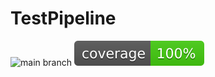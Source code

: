# TestPipeline

![main branch](https://github.com/github/docs/actions/BrentJohnsonNz/TestPipeline/badge.svg?branch=main)
![coverage](https://raw.githubusercontent.com/BrentJohnsonNz/TestPipeline/badges/.badges/main/coverage.svg)
